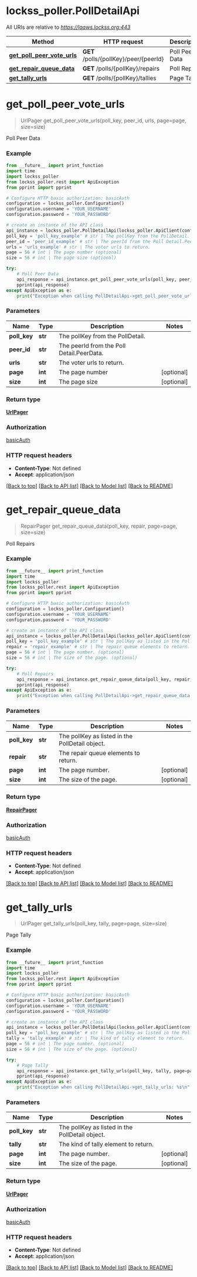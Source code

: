 # lockss_poller.PollDetailApi

All URIs are relative to *https://laaws.lockss.org:443*

Method | HTTP request | Description
------------- | ------------- | -------------
[**get_poll_peer_vote_urls**](PollDetailApi.md#get_poll_peer_vote_urls) | **GET** /polls/{pollKey}/peer/{peerId} | Poll Peer Data
[**get_repair_queue_data**](PollDetailApi.md#get_repair_queue_data) | **GET** /polls/{pollKey}/repairs | Poll Repairs
[**get_tally_urls**](PollDetailApi.md#get_tally_urls) | **GET** /polls/{pollKey}/tallies | Page Tally


# **get_poll_peer_vote_urls**
> UrlPager get_poll_peer_vote_urls(poll_key, peer_id, urls, page=page, size=size)

Poll Peer Data

### Example
```python
from __future__ import print_function
import time
import lockss_poller
from lockss_poller.rest import ApiException
from pprint import pprint

# Configure HTTP basic authorization: basicAuth
configuration = lockss_poller.Configuration()
configuration.username = 'YOUR_USERNAME'
configuration.password = 'YOUR_PASSWORD'

# create an instance of the API class
api_instance = lockss_poller.PollDetailApi(lockss_poller.ApiClient(configuration))
poll_key = 'poll_key_example' # str | The pollKey from the PollDetail.
peer_id = 'peer_id_example' # str | The peerId from the Poll Detail.PeerData.
urls = 'urls_example' # str | The voter urls to return.
page = 56 # int | The page number (optional)
size = 56 # int | The page size (optional)

try:
    # Poll Peer Data
    api_response = api_instance.get_poll_peer_vote_urls(poll_key, peer_id, urls, page=page, size=size)
    pprint(api_response)
except ApiException as e:
    print("Exception when calling PollDetailApi->get_poll_peer_vote_urls: %s\n" % e)
```

### Parameters

Name | Type | Description  | Notes
------------- | ------------- | ------------- | -------------
 **poll_key** | **str**| The pollKey from the PollDetail. | 
 **peer_id** | **str**| The peerId from the Poll Detail.PeerData. | 
 **urls** | **str**| The voter urls to return. | 
 **page** | **int**| The page number | [optional] 
 **size** | **int**| The page size | [optional] 

### Return type

[**UrlPager**](UrlPager.md)

### Authorization

[basicAuth](../README.md#basicAuth)

### HTTP request headers

 - **Content-Type**: Not defined
 - **Accept**: application/json

[[Back to top]](#) [[Back to API list]](../README.md#documentation-for-api-endpoints) [[Back to Model list]](../README.md#documentation-for-models) [[Back to README]](../README.md)

# **get_repair_queue_data**
> RepairPager get_repair_queue_data(poll_key, repair, page=page, size=size)

Poll Repairs

### Example
```python
from __future__ import print_function
import time
import lockss_poller
from lockss_poller.rest import ApiException
from pprint import pprint

# Configure HTTP basic authorization: basicAuth
configuration = lockss_poller.Configuration()
configuration.username = 'YOUR_USERNAME'
configuration.password = 'YOUR_PASSWORD'

# create an instance of the API class
api_instance = lockss_poller.PollDetailApi(lockss_poller.ApiClient(configuration))
poll_key = 'poll_key_example' # str | The pollKey as listed in the PollDetail object.
repair = 'repair_example' # str | The repair queue elements to return.
page = 56 # int | The page number. (optional)
size = 56 # int | The size of the page. (optional)

try:
    # Poll Repairs
    api_response = api_instance.get_repair_queue_data(poll_key, repair, page=page, size=size)
    pprint(api_response)
except ApiException as e:
    print("Exception when calling PollDetailApi->get_repair_queue_data: %s\n" % e)
```

### Parameters

Name | Type | Description  | Notes
------------- | ------------- | ------------- | -------------
 **poll_key** | **str**| The pollKey as listed in the PollDetail object. | 
 **repair** | **str**| The repair queue elements to return. | 
 **page** | **int**| The page number. | [optional] 
 **size** | **int**| The size of the page. | [optional] 

### Return type

[**RepairPager**](RepairPager.md)

### Authorization

[basicAuth](../README.md#basicAuth)

### HTTP request headers

 - **Content-Type**: Not defined
 - **Accept**: application/json

[[Back to top]](#) [[Back to API list]](../README.md#documentation-for-api-endpoints) [[Back to Model list]](../README.md#documentation-for-models) [[Back to README]](../README.md)

# **get_tally_urls**
> UrlPager get_tally_urls(poll_key, tally, page=page, size=size)

Page Tally

### Example
```python
from __future__ import print_function
import time
import lockss_poller
from lockss_poller.rest import ApiException
from pprint import pprint

# Configure HTTP basic authorization: basicAuth
configuration = lockss_poller.Configuration()
configuration.username = 'YOUR_USERNAME'
configuration.password = 'YOUR_PASSWORD'

# create an instance of the API class
api_instance = lockss_poller.PollDetailApi(lockss_poller.ApiClient(configuration))
poll_key = 'poll_key_example' # str | The pollKey as listed in the PollDetail object.
tally = 'tally_example' # str | The kind of tally element to return.
page = 56 # int | The page number. (optional)
size = 56 # int | The size of the page. (optional)

try:
    # Page Tally
    api_response = api_instance.get_tally_urls(poll_key, tally, page=page, size=size)
    pprint(api_response)
except ApiException as e:
    print("Exception when calling PollDetailApi->get_tally_urls: %s\n" % e)
```

### Parameters

Name | Type | Description  | Notes
------------- | ------------- | ------------- | -------------
 **poll_key** | **str**| The pollKey as listed in the PollDetail object. | 
 **tally** | **str**| The kind of tally element to return. | 
 **page** | **int**| The page number. | [optional] 
 **size** | **int**| The size of the page. | [optional] 

### Return type

[**UrlPager**](UrlPager.md)

### Authorization

[basicAuth](../README.md#basicAuth)

### HTTP request headers

 - **Content-Type**: Not defined
 - **Accept**: application/json

[[Back to top]](#) [[Back to API list]](../README.md#documentation-for-api-endpoints) [[Back to Model list]](../README.md#documentation-for-models) [[Back to README]](../README.md)

